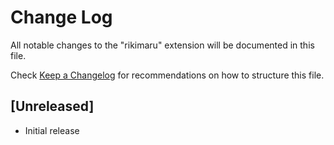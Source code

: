 # Change Log
All notable changes to the "rikimaru" extension will be documented in this file.

Check [Keep a Changelog](http://keepachangelog.com/) for recommendations on how to structure this file.

## [Unreleased]
- Initial release